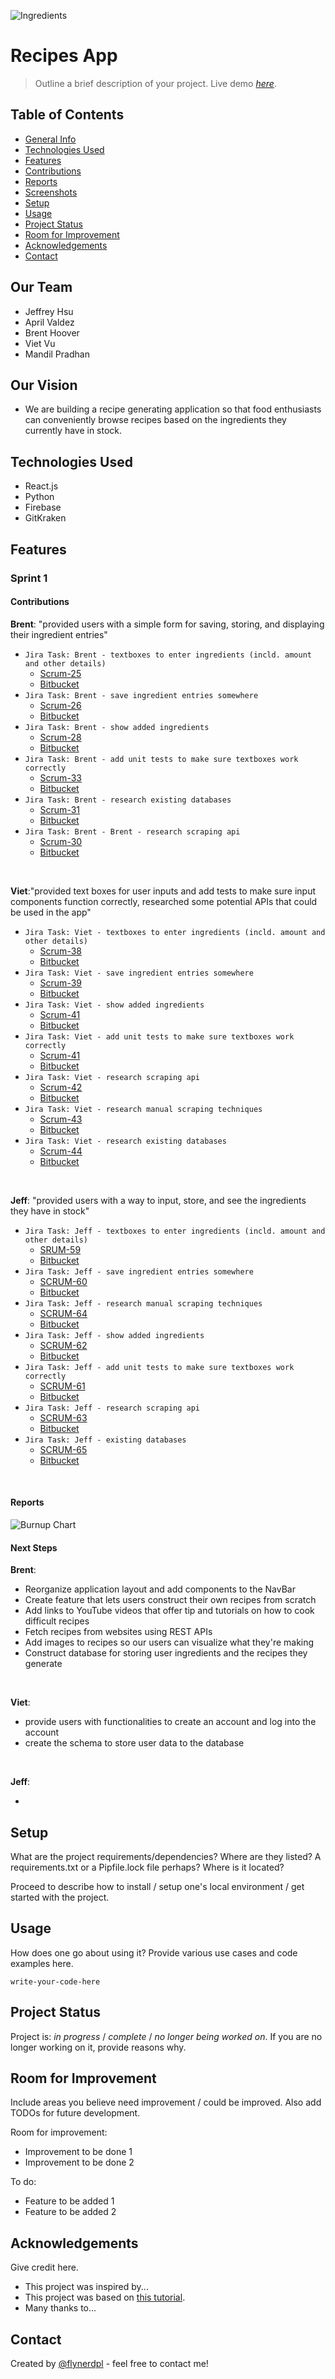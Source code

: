 ![Ingredients](images/ingredients-image.jpg)

# Recipes App

> Outline a brief description of your project.
> Live demo [_here_](https://www.example.com). <!-- If you have the project hosted somewhere, include the link here. -->

## Table of Contents

- [General Info](#our-team)
- [Technologies Used](#technologies-used)
- [Features](#features)
- [Contributions](#contributions)
- [Reports](#reports)
- [Screenshots](#screenshots)
- [Setup](#setup)
- [Usage](#usage)
- [Project Status](#project-status)
- [Room for Improvement](#room-for-improvement)
- [Acknowledgements](#acknowledgements)
- [Contact](#contact)
<!-- * [License](#license) -->

## Our Team

- Jeffrey Hsu
- April Valdez
- Brent Hoover
- Viet Vu
- Mandil Pradhan

## Our Vision

- We are building a recipe generating application so that food enthusiasts can conveniently browse recipes based on the ingredients they currently have in stock.

## Technologies Used

- React.js
- Python
- Firebase
- GitKraken

## Features

### Sprint 1

#### Contributions

**Brent**: "provided users with a simple form for saving, storing, and displaying their ingredient entries" 

  - `Jira Task: Brent - textboxes to enter ingredients (incld. amount and other details)` 
    - [Scrum-25](https://cs3398f23klingons.atlassian.net/jira/software/projects/SCRUM/boards/1?selectedIssue=SCRUM-25) 
    - [Bitbucket](https://bitbucket.org/cs3398f23klingons/recipes-repo/commits/branch/feature%2FSCRUM-25-bah4-create-textbox) 
  - `Jira Task: Brent - save ingredient entries somewhere` 
    - [Scrum-26](https://cs3398f23klingons.atlassian.net/jira/software/projects/SCRUM/boards/1?selectedIssue=SCRUM-26) 
    - [Bitbucket](https://bitbucket.org/cs3398f23klingons/recipes-repo/commits/branch/feature%2FSCRUM-26-brent---save-ingredient-entries) 
  - `Jira Task: Brent - show added ingredients` 
    - [Scrum-28](https://cs3398f23klingons.atlassian.net/jira/software/projects/SCRUM/boards/1?selectedIssue=SCRUM-28) 
    - [Bitbucket](https://bitbucket.org/cs3398f23klingons/recipes-repo/commits/branch/SCRUM-28-brent---show-added-ingredients) 
  - `Jira Task: Brent - add unit tests to make sure textboxes work correctly` 
    - [Scrum-33](https://cs3398f23klingons.atlassian.net/jira/software/projects/SCRUM/boards/1?selectedIssue=SCRUM-33) 
    - [Bitbucket](https://bitbucket.org/cs3398f23klingons/recipes-repo/commits/branch/feature%2FSCRUM-33-brent---add-unit-tests-for-textbox) 
  - `Jira Task: Brent - research existing databases` 
    - [Scrum-31](https://cs3398f23klingons.atlassian.net/jira/software/projects/SCRUM/boards/1?selectedIssue=SCRUM-31) 
    - [Bitbucket](https://bitbucket.org/cs3398f23klingons/recipes-repo/commits/branch/feature%2FSCRUM-31-brent---research-databases) 
  - `Jira Task: Brent - Brent - research scraping api` 
    - [Scrum-30](https://cs3398f23klingons.atlassian.net/jira/software/projects/SCRUM/boards/1?selectedIssue=SCRUM-30) 
    - [Bitbucket](https://bitbucket.org/cs3398f23klingons/recipes-repo/commits/branch/feature%2FSCRUM-30-brent---research-scraping-api)
<br />

**Viet**:"provided text boxes for user inputs and add tests to make sure input components function correctly, researched some potential APIs that could be used in the app"

  - `Jira Task: Viet - textboxes to enter ingredients (incld. amount and other details)`
    - [Scrum-38](https://cs3398f23klingons.atlassian.net/jira/software/projects/SCRUM/boards/1?selectedIssue=SCRUM-38)
    - [Bitbucket](https://bitbucket.org/cs3398f23klingons/recipes-repo/commits/branch/feature%2FSCRUM-38-llv43-create-textbox)
  - `Jira Task: Viet - save ingredient entries somewhere`
    - [Scrum-39](https://cs3398f23klingons.atlassian.net/jira/software/projects/SCRUM/boards/1?selectedIssue=SCRUM-39)
    - [Bitbucket](https://bitbucket.org/cs3398f23klingons/recipes-repo/commits/branch/feature%2FSCRUM-39-viet---save-ingredient-entries-)
  - `Jira Task: Viet - show added ingredients`
    - [Scrum-41](https://cs3398f23klingons.atlassian.net/jira/software/projects/SCRUM/boards/1?selectedIssue=SCRUM-41)
    - [Bitbucket](https://bitbucket.org/cs3398f23klingons/recipes-repo/commits/branch/feature%2FSCRUM-41-viet--show-added-ingredients)
  - `Jira Task: Viet - add unit tests to make sure textboxes work correctly`
    - [Scrum-41](https://cs3398f23klingons.atlassian.net/jira/software/projects/SCRUM/boards/1?selectedIssue=SCRUM-40)
    - [Bitbucket](https://bitbucket.org/cs3398f23klingons/recipes-repo/commits/branch/feature%2FSCRUM-40-viet---add-unit-tests-to-make-s)
  - `Jira Task: Viet - research scraping api`
    - [Scrum-42](https://cs3398f23klingons.atlassian.net/jira/software/projects/SCRUM/boards/1?selectedIssue=SCRUM-42)
    - [Bitbucket](https://bitbucket.org/cs3398f23klingons/recipes-repo/commits/branch/feature%2FSCRUM-42-viet---research-scraping-api)
  - `Jira Task: Viet - research manual scraping techniques`
    - [Scrum-43](https://cs3398f23klingons.atlassian.net/jira/software/projects/SCRUM/boards/1?selectedIssue=SCRUM-43)
    - [Bitbucket](https://bitbucket.org/cs3398f23klingons/recipes-repo/commits/branch/feature%2FSCRUM-43-viet---research-manual-scraping)
  - `Jira Task: Viet - research existing databases`
    - [Scrum-44](https://cs3398f23klingons.atlassian.net/jira/software/projects/SCRUM/boards/1?selectedIssue=SCRUM-44)
    - [Bitbucket](https://bitbucket.org/cs3398f23klingons/recipes-repo/commits/branch/feature%2FSCRUM-44-viet---research-existing-databa)
<br />

**Jeff**: "provided users with a way to input, store, and see the ingredients they have in stock"

  - `Jira Task: Jeff - textboxes to enter ingredients (incld. amount and other details)`
    - [SRUM-59](https://cs3398f23klingons.atlassian.net/browse/SCRUM-59)
    - [Bitbucket](https://bitbucket.org/cs3398f23klingons/%7B973a6ba3-a025-481e-a3dd-3e0bd88f694d%7D/branch/feature/SCRUM-59-jeff---textboxes-to-enter-ingre)
  - `Jira Task: Jeff - save ingredient entries somewhere`
    - [SCRUM-60](https://cs3398f23klingons.atlassian.net/browse/SCRUM-60)
    - [Bitbucket](https://bitbucket.org/cs3398f23klingons/%7B973a6ba3-a025-481e-a3dd-3e0bd88f694d%7D/branch/feature/SCRUM-60-jeff--save-ingredient-entries-s)
  - `Jira Task: Jeff - research manual scraping techniques`
    - [SCRUM-64](https://cs3398f23klingons.atlassian.net/browse/SCRUM-64)
    - [Bitbucket](https://bitbucket.org/cs3398f23klingons/%7B973a6ba3-a025-481e-a3dd-3e0bd88f694d%7D/branch/SCRUM-64-jeff---research-manual-scraping)
  - `Jira Task: Jeff - show added ingredients`
    - [SCRUM-62](https://cs3398f23klingons.atlassian.net/browse/SCRUM-62)
    - [Bitbucket](https://bitbucket.org/cs3398f23klingons/%7B973a6ba3-a025-481e-a3dd-3e0bd88f694d%7D/branch/feature/SCRUM-62-jeff--show-added-ingredients)
  - `Jira Task: Jeff - add unit tests to make sure textboxes work correctly`
    - [SCRUM-61](https://bitbucket.org/cs3398f23klingons/%7B973a6ba3-a025-481e-a3dd-3e0bd88f694d%7D/branch/feature/SCRUM-62-jeff--show-added-ingredients)
    - [Bitbucket](https://bitbucket.org/cs3398f23klingons/%7B973a6ba3-a025-481e-a3dd-3e0bd88f694d%7D/branch/feature/SCRUM-61-jeff--add-unit-tests-to-make-su)
  - `Jira Task: Jeff - research scraping api`
    - [SCRUM-63](https://cs3398f23klingons.atlassian.net/browse/SCRUM-63)
    - [Bitbucket](https://bitbucket.org/cs3398f23klingons/recipes-repo/commits/6a799319270ee8743fe799bdd6fb1c185f20c1b6)
  - `Jira Task: Jeff - existing databases`
    - [SCRUM-65](https://cs3398f23klingons.atlassian.net/browse/SCRUM-65)
    - [Bitbucket](https://bitbucket.org/cs3398f23klingons/recipes-repo/commits/01c42711ee386a4ca4688b141565d604841c8109)
<br />

#### Reports

![Burnup Chart](images/sprint1-burnup-chart.png)

#### Next Steps

**Brent**:

  - Reorganize application layout and add components to the NavBar
  - Create feature that lets users construct their own recipes from scratch
  - Add links to YouTube videos that offer tip and tutorials on how to cook difficult recipes
  - Fetch recipes from websites using REST APIs
  - Add images to recipes so our users can visualize what they're making
  - Construct database for storing user ingredients and the recipes they generate
<br />

**Viet**:

  - provide users with functionalities to create an account and log into the account
  - create the schema to store user data to the database
<br />

**Jeff**:

  -


<!-- If you have screenshots you'd like to share, include them here. -->

## Setup

What are the project requirements/dependencies? Where are they listed? A requirements.txt or a Pipfile.lock file perhaps? Where is it located?

Proceed to describe how to install / setup one's local environment / get started with the project.

## Usage

How does one go about using it?
Provide various use cases and code examples here.

`write-your-code-here`

## Project Status

Project is: _in progress_ / _complete_ / _no longer being worked on_. If you are no longer working on it, provide reasons why.

## Room for Improvement

Include areas you believe need improvement / could be improved. Also add TODOs for future development.

Room for improvement:

- Improvement to be done 1
- Improvement to be done 2

To do:

- Feature to be added 1
- Feature to be added 2

## Acknowledgements

Give credit here.

- This project was inspired by...
- This project was based on [this tutorial](https://www.example.com).
- Many thanks to...

## Contact

Created by [@flynerdpl](https://www.flynerd.pl/) - feel free to contact me!

<!-- Optional -->
<!-- ## License -->
<!-- This project is open source and available under the [... License](). -->

<!-- You don't have to include all sections - just the one's relevant to your project -->
